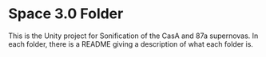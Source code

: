 # Space 3.0 Folder

This is the Unity project for Sonification of the CasA and 87a supernovas. In each folder, there is a README giving a description of what each folder is.
